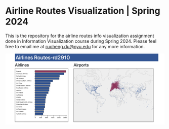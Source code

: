 # Airline Routes Visualization | Spring 2024
This is the repository for the airline routes info visualization assignment done in Information Visualization course during Spring 2024. Please feel free to email me at ruoheng.du@nyu.edu for any more information.

<img width="800" alt="routes" src="https://github.com/ruoheng-du/airline-routes/raw/main/assets/routes.png">
